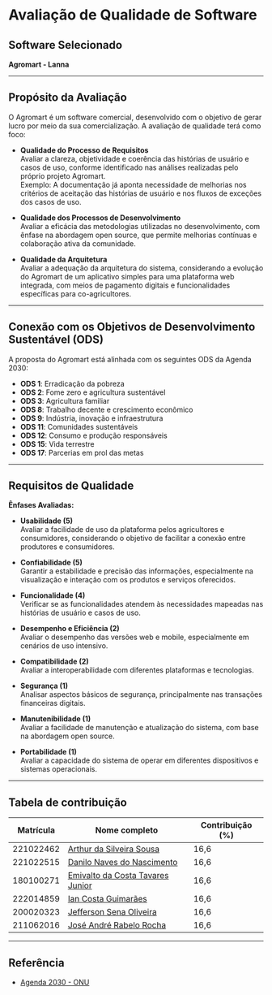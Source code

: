 # Avaliação de Qualidade de Software

## Software Selecionado
**Agromart - Lanna**

---

## Propósito da Avaliação

O Agromart é um software comercial, desenvolvido com o objetivo de gerar lucro por meio da sua comercialização. A avaliação de qualidade terá como foco:

- **Qualidade do Processo de Requisitos**  
  Avaliar a clareza, objetividade e coerência das histórias de usuário e casos de uso, conforme identificado nas análises realizadas pelo próprio projeto Agromart.  
  Exemplo: A documentação já aponta necessidade de melhorias nos critérios de aceitação das histórias de usuário e nos fluxos de exceções dos casos de uso.

- **Qualidade dos Processos de Desenvolvimento**  
  Avaliar a eficácia das metodologias utilizadas no desenvolvimento, com ênfase na abordagem open source, que permite melhorias contínuas e colaboração ativa da comunidade.

- **Qualidade da Arquitetura**  
  Avaliar a adequação da arquitetura do sistema, considerando a evolução do Agromart de um aplicativo simples para uma plataforma web integrada, com meios de pagamento digitais e funcionalidades específicas para co-agricultores.

---

## Conexão com os Objetivos de Desenvolvimento Sustentável (ODS)

A proposta do Agromart está alinhada com os seguintes ODS da Agenda 2030:

- **ODS 1**: Erradicação da pobreza  
- **ODS 2**: Fome zero e agricultura sustentável  
- **ODS 3**: Agricultura familiar  
- **ODS 8**: Trabalho decente e crescimento econômico  
- **ODS 9**: Indústria, inovação e infraestrutura  
- **ODS 11**: Comunidades sustentáveis  
- **ODS 12**: Consumo e produção responsáveis  
- **ODS 15**: Vida terrestre  
- **ODS 17**: Parcerias em prol das metas

---

## Requisitos de Qualidade

**Ênfases Avaliadas:**

- **Usabilidade (5)**  
  Avaliar a facilidade de uso da plataforma pelos agricultores e consumidores, considerando o objetivo de facilitar a conexão entre produtores e consumidores.

- **Confiabilidade (5)**  
  Garantir a estabilidade e precisão das informações, especialmente na visualização e interação com os produtos e serviços oferecidos.

- **Funcionalidade (4)**  
  Verificar se as funcionalidades atendem às necessidades mapeadas nas histórias de usuário e casos de uso.

- **Desempenho e Eficiência (2)**  
  Avaliar o desempenho das versões web e mobile, especialmente em cenários de uso intensivo.

- **Compatibilidade (2)**  
  Avaliar a interoperabilidade com diferentes plataformas e tecnologias.

- **Segurança (1)**  
  Analisar aspectos básicos de segurança, principalmente nas transações financeiras digitais.

- **Manutenibilidade (1)**  
  Avaliar a facilidade de manutenção e atualização do sistema, com base na abordagem open source.

- **Portabilidade (1)**  
  Avaliar a capacidade do sistema de operar em diferentes dispositivos e sistemas operacionais.

---

## Tabela de contribuição

| Matrícula   | Nome completo                        | Contribuição (%) |
|-------------|--------------------------------------|------------------|
| 221022462   | [Arthur da Silveira Sousa](https://github.com/Tutzs)             | 16,6             |
| 221022515   | [Danilo Naves do Nascimento](https://github.com/DaniloNavesS)          | 16,6             |
| 180100271   | [Emivalto da Costa Tavares Junior](https://github.com/EmivaltoJrr)    | 16,6             |
| 222014859   | [Ian Costa Guimarães](https://github.com/iancostag)                 | 16,6             |
| 200020323   | [Jefferson Sena Oliveira](https://github.com/JeffersonSenaa)              | 16,6             |
| 211062016   | [José André Rabelo Rocha](https://github.com/joseandre25)             | 16,6             |


---

## Referência
- [Agenda 2030 - ONU](https://brasil.un.org/pt-br/sdgs)

